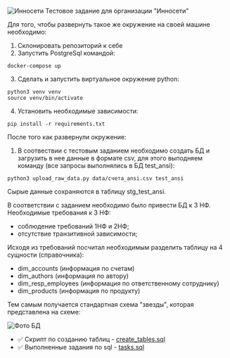 ![Инносети](https://github.com/AlexViPy/test_innoseti/raw/main/img/label.jpeg)
Тестовое задание для организации "Инносети"

Для того, чтобы развернуть такое же окружение на своей машине необходимо:

1. Склонировать репозиторий к себе
2. Запустить PostgreSql командой:
```
docker-compose up
```
3. Сделать и запустить виртуальное окружение python:
```
python3 venv venv
source venv/bin/activate
```
4. Установить необходимые зависимости:
```
pip install -r requirements.txt
```

После того как развернули окружение:

1. В соотвествии с тестовым заданием необходимо создать БД и загрузить в нее данные в формате csv, для этого выподняем команду (все запросы выполнялись в БД test_ansi):
```
python3 upload_raw_data.py data/счета_ansi.csv test_ansi
```
Сырые данные сохраняются в таблицу stg_test_ansi.

В соответствии с заданием необходимо было привести БД к 3 НФ. Необходимые требования к 3 НФ:
- соблюдение требований 1НФ и 2НФ;
- отсутствие транзитивной зависимости;

Исходя из требований посчитал необходимым разделить таблицу на 4 сущности (справочника):
- dim_accounts (информация по счетам)
- dim_authors (информация по автору)
- dim_resp_employees (информация по ответственному сотруднику)
- dim_products (информация по продукту)

Тем самым получается стандартная схема "звезды", которая представлена на схеме:

![Фото БД](https://github.com/AlexViPy/test_innoseti/raw/main/img/db_schema.png)

- :white_check_mark: Скрипт по созданию таблиц - [create_tables.sql](https://github.com/AlexViPy/test_innoseti/blob/main/create_table.sql)
- :white_check_mark: Выполненные задания по sql - [tasks.sql](https://github.com/AlexViPy/test_innoseti/blob/main/tasks.sql.sql)

